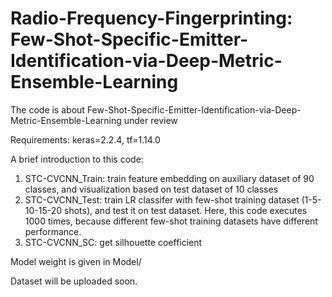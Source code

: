 # Radio-Frequency-Fingerprinting: Few-Shot-Specific-Emitter-Identification-via-Deep-Metric-Ensemble-Learning
The code is about Few-Shot-Specific-Emitter-Identification-via-Deep-Metric-Ensemble-Learning under review

Requirements: keras=2.2.4, tf=1.14.0

A brief introduction to this code:
1. STC-CVCNN_Train: train feature embedding on auxiliary dataset of 90 classes, and visualization based on test dataset of 10 classes
2. STC-CVCNN_Test: train LR classifer with few-shot training dataset (1-5-10-15-20 shots), and test it on test dataset. Here, this code executes 1000 times, because different few-shot training datasets have different performance.
3. STC-CVCNN_SC: get silhouette coefficient

Model weight is given in Model/
 
Dataset will be uploaded soon.
